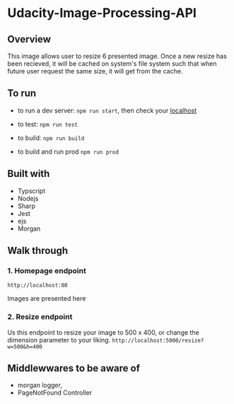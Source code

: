 # Udacity-Image-Processing-API


## Overview
This image allows user to resize 6 presented image. Once a new resize has been recieved, it will be cached on system's file system 
such that when future user request the same size, it will get from the cache.

## To run
- to run a dev server: `npm run start`, then check your [localhost](http://localhost)

- to test: `npm run test`

- to build: `npm run build`

- to build and run prod `npm run prod`

## Built with
- Typscript
- Nodejs
- Sharp
- Jest
- ejs
- Morgan

## Walk through
### 1. Homepage endpoint
`http://localhost:80`

Images are presented here

### 2. Resize endpoint
Us this endpoint to resize your image to 500 x 400, or change the dimension parameter to your liking.
`http://localhost:5000/resize?w=500&h=400`

## Middlewwares to be aware of
- morgan logger,
- PageNotFound Controller 

